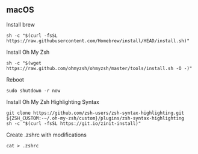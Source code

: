## macOS

Install brew

    sh -c "$(curl -fsSL https://raw.githubusercontent.com/Homebrew/install/HEAD/install.sh)"

Install Oh My Zsh

    sh -c "$(wget https://raw.github.com/ohmyzsh/ohmyzsh/master/tools/install.sh -O -)"

Reboot

    sudo shutdown -r now

Install Oh My Zsh Highlighting Syntax

    git clone https://github.com/zsh-users/zsh-syntax-highlighting.git ${ZSH_CUSTOM:-~/.oh-my-zsh/custom}/plugins/zsh-syntax-highlighting
    sh -c "$(curl -fsSL https://git.io/zinit-install)"

Create .zshrc with modifications

    cat > .zshrc
